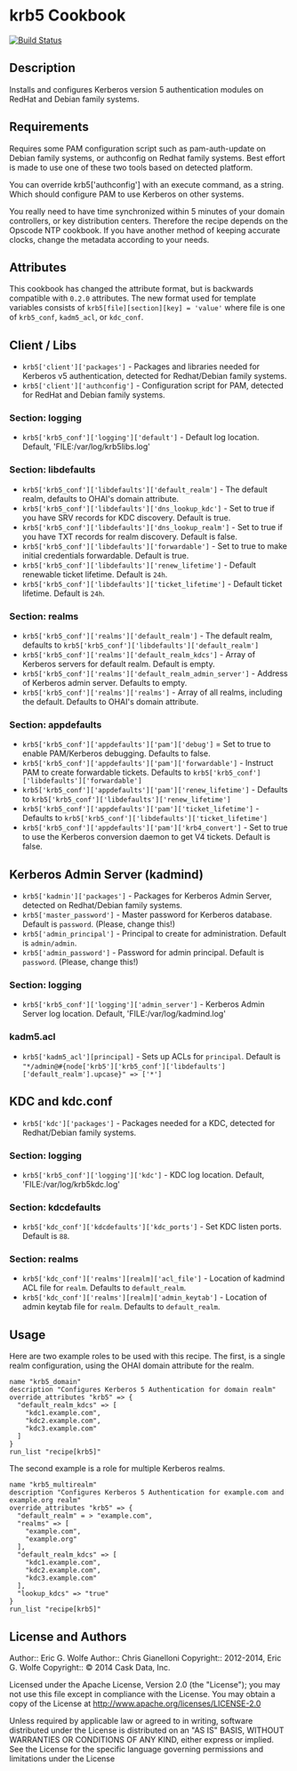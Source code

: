 krb5 Cookbook
=============

[![Build Status](https://secure.travis-ci.org/atomic-penguin/cookbook-krb5.svg?branch=master)](http://travis-ci.org/atomic-penguin/cookbook-krb5)


Description
-----------

Installs and configures Kerberos version 5 authentication modules
on RedHat and Debian family systems.

Requirements
------------

Requires some PAM configuration script such as pam-auth-update on Debian
family systems, or authconfig on Redhat family systems.  Best effort is
made to use one of these two tools based on detected platform.

You can override krb5['authconfig'] with an execute command, as a string.
Which should configure PAM to use Kerberos on other systems.

You really need to have time synchronized within 5 minutes of your domain
controllers, or key distribution centers.  Therefore the recipe depends
on the Opscode NTP cookbook.  If you have another method of keeping accurate
clocks, change the metadata according to your needs.

Attributes
----------

This cookbook has changed the attribute format, but is backwards compatible with `0.2.0` attributes. The new format used for template variables consists of `krb5[file][section][key] = 'value'` where file is one of `krb5_conf`, `kadm5_acl`, or `kdc_conf`.

## Client / Libs

 * `krb5['client']['packages']` - Packages and libraries needed for Kerberos v5 authentication, detected for Redhat/Debian family systems.
 * `krb5['client']['authconfig']` - Configuration script for PAM, detected for RedHat and Debian family systems.

### Section: logging

 * `krb5['krb5_conf']['logging']['default']` - Default log location.  Default, 'FILE:/var/log/krb5libs.log'

### Section: libdefaults

 * `krb5['krb5_conf']['libdefaults']['default_realm']` - The default realm, defaults to OHAI's domain attribute.
 * `krb5['krb5_conf']['libdefaults']['dns_lookup_kdc']` - Set to true if you have SRV records for KDC discovery.  Default is true.
 * `krb5['krb5_conf']['libdefaults']['dns_lookup_realm']` - Set to true if you have TXT records for realm discovery.  Default is false.
 * `krb5['krb5_conf']['libdefaults']['forwardable']` - Set to true to make initial credentials forwardable.  Default is true.
 * `krb5['krb5_conf']['libdefaults']['renew_lifetime']` - Default renewable ticket lifetime.  Default is `24h`.
 * `krb5['krb5_conf']['libdefaults']['ticket_lifetime']` - Default ticket lifetime.  Default is `24h`.

### Section: realms

 * `krb5['krb5_conf']['realms']['default_realm']` - The default realm, defaults to `krb5['krb5_conf']['libdefaults']['default_realm']`
 * `krb5['krb5_conf']['realms']['default_realm_kdcs']` - Array of Kerberos servers for default realm.  Default is empty.
 * `krb5['krb5_conf']['realms']['default_realm_admin_server']` - Address of Kerberos admin server.  Defaults to empty.
 * `krb5['krb5_conf']['realms']['realms']` - Array of all realms, including the default.  Defaults to OHAI's domain attribute.

### Section: appdefaults

 * `krb5['krb5_conf']['appdefaults']['pam']['debug']` = Set to true to enable PAM/Kerberos debugging.  Defaults to false.
 * `krb5['krb5_conf']['appdefaults']['pam']['forwardable']` - Instruct PAM to create forwardable tickets.  Defaults to `krb5['krb5_conf']['libdefaults']['forwardable']`
 * `krb5['krb5_conf']['appdefaults']['pam']['renew_lifetime']` - Defaults to `krb5['krb5_conf']['libdefaults']['renew_lifetime']`
 * `krb5['krb5_conf']['appdefaults']['pam']['ticket_lifetime']` - Defaults to `krb5['krb5_conf']['libdefaults']['ticket_lifetime']`
 * `krb5['krb5_conf']['appdefaults']['pam']['krb4_convert']` - Set to true to use the Kerberos conversion daemon to get V4 tickets.  Default is false.

## Kerberos Admin Server (kadmind)

 * `krb5['kadmin']['packages']` - Packages for Kerberos Admin Server, detected on Redhat/Debian family systems.
 * `krb5['master_password']` - Master password for Kerberos database.  Default is `password`. (Please, change this!)
 * `krb5['admin_principal']` - Principal to create for administration.  Default is `admin/admin`.
 * `krb5['admin_password']` - Password for admin principal.  Default is `password`. (Please, change this!)

### Section: logging

 * `krb5['krb5_conf']['logging']['admin_server']` - Kerberos Admin Server log location.  Default, 'FILE:/var/log/kadmind.log'

### kadm5.acl

  * `krb5['kadm5_acl'][principal]` - Sets up ACLs for `principal`.  Default is `"*/admin@#{node['krb5']['krb5_conf']['libdefaults']['default_realm'].upcase}" => ['*']`

## KDC and kdc.conf

 * `krb5['kdc']['packages']` - Packages needed for a KDC, detected for Redhat/Debian family systems.

### Section: logging

 * `krb5['krb5_conf']['logging']['kdc']` - KDC log location.  Default, 'FILE:/var/log/krb5kdc.log'

### Section: kdcdefaults

 * `krb5['kdc_conf']['kdcdefaults']['kdc_ports']` - Set KDC listen ports.  Default is `88`.

### Section: realms

 * `krb5['kdc_conf']['realms'][realm]['acl_file']` - Location of kadmind ACL file for `realm`.  Defaults to `default_realm`.
 * `krb5['kdc_conf']['realms'][realm]['admin_keytab']` - Location of admin keytab file for `realm`.  Defaults to `default_realm`.

Usage
-----

Here are two example roles to be used with this recipe.  The first, is
a single realm configuration, using the OHAI domain attribute for the realm.

```
name "krb5_domain"
description "Configures Kerberos 5 Authentication for domain realm"
override_attributes "krb5" => {
  "default_realm_kdcs" => [
    "kdc1.example.com",
    "kdc2.example.com",
    "kdc3.example.com"
  ]
}
run_list "recipe[krb5]"
```

The second example is a role for multiple Kerberos realms.


```
name "krb5_multirealm"
description "Configures Kerberos 5 Authentication for example.com and example.org realm"
override_attributes "krb5" => {
  "default_realm" = > "example.com",
  "realms" => [ 
    "example.com",
    "example.org"
  ],
  "default_realm_kdcs" => [
    "kdc1.example.com",
    "kdc2.example.com",
    "kdc3.example.com"
  ],
  "lookup_kdcs" => "true"
}
run_list "recipe[krb5]"
```

License and Authors
-------------------

Author:: Eric G. Wolfe
Author:: Chris Gianelloni
Copyright:: 2012-2014, Eric G. Wolfe
Copyright:: © 2014 Cask Data, Inc.

Licensed under the Apache License, Version 2.0 (the "License");
you may not use this file except in compliance with the License.
You may obtain a copy of the License at
    http://www.apache.org/licenses/LICENSE-2.0

Unless required by applicable law or agreed to in writing, software
distributed under the License is distributed on an "AS IS" BASIS,
WITHOUT WARRANTIES OR CONDITIONS OF ANY KIND, either express or implied.
See the License for the specific language governing permissions and
limitations under the License
